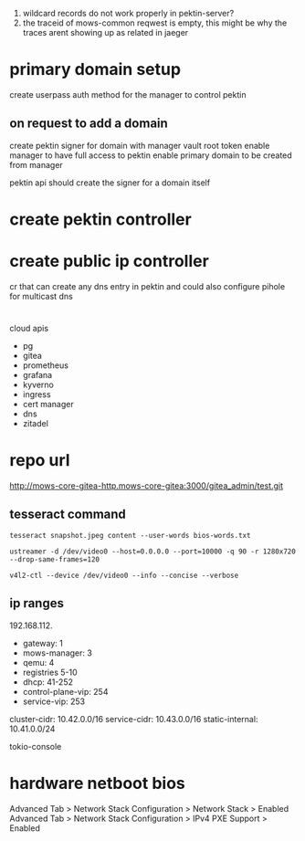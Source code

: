 1. wildcard records do not work properly in pektin-server?
2. the traceid of mows-common reqwest is empty, this might be why the traces arent showing up as related in jaeger

# primary domain setup

create userpass auth method for the manager to control pektin

## on request to add a domain

create pektin signer for domain with manager vault root token
enable manager to have full access to pektin
enable primary domain to be created from manager

pektin api should create the signer for a domain itself

# create pektin controller

# create public ip controller

cr that can create any dns entry in pektin and could also configure pihole for multicast dns

#

cloud apis

-   pg
-   gitea
-   prometheus
-   grafana
-   kyverno
-   ingress
-   cert manager
-   dns
-   zitadel

# repo url

http://mows-core-gitea-http.mows-core-gitea:3000/gitea_admin/test.git

## tesseract command

`tesseract snapshot.jpeg content --user-words bios-words.txt`

`ustreamer -d /dev/video0 --host=0.0.0.0 --port=10000 -q 90 -r 1280x720 --drop-same-frames=120`

`v4l2-ctl --device /dev/video0 --info --concise --verbose`

## ip ranges

192.168.112.

-   gateway: 1
-   mows-manager: 3
-   qemu: 4
-   registries 5-10
-   dhcp: 41-252
-   control-plane-vip: 254
-   service-vip: 253

cluster-cidr: 10.42.0.0/16
service-cidr: 10.43.0.0/16
static-internal: 10.41.0.0/24

tokio-console

# hardware netboot bios

Advanced Tab > Network Stack Configuration > Network Stack > Enabled
Advanced Tab > Network Stack Configuration > IPv4 PXE Support > Enabled
